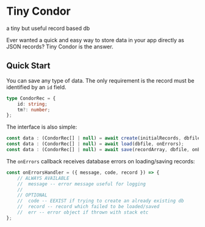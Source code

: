 # Tiny Condor

a tiny but useful record based db

Ever wanted a quick and easy way to store data in your app directly as JSON records? Tiny Condor is the answer.

## Quick Start

You can save any type of data. The only requirement is the record must be identified by an `id` field.

```ts
type CondorRec = {
    id: string;
    tm?: number;
};
```

The interface is also simple:

```js
const data : (CondorRec[] | null) = await create(initialRecords, dbfile, onErrors);
const data : (CondorRec[] | null) = await load(dbfile, onErrors);
const data : (CondorRec[] | null) = await save(recordArray, dbfile, onErrors);
```

The `onErrors` callback receives database errors on loading/saving records:

```js
const onErrorsHandler = ({ message, code, record }) => {
    // ALWAYS AVAILABLE
    //  message -- error message useful for logging
    //
    // OPTIONAL
    //  code -- EEXIST if trying to create an already existing db
    //  record -- record which failed to be loaded/saved
    //  err -- error object if thrown with stack etc
};
```
